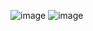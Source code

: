 ![image](https://github.com/Ayanabha1/6-Companies-30-Days-Challenge/assets/63809278/1a602d2d-99f5-49d5-bf3d-ba5b6749ba79)
![image](https://github.com/Ayanabha1/6-Companies-30-Days-Challenge/assets/63809278/4c0834fc-9be0-451b-bd33-014eaa9cf759)
